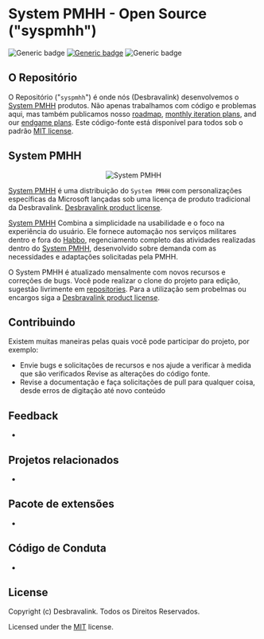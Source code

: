# System PMHH - Open Source ("syspmhh")

![Generic badge](https://img.shields.io/badge/STATUS-DESENVOLVIMENTO-<COLOR>.svg)
[![Generic badge](https://img.shields.io/badge/LICENSE-MIT-<COLOR>.svg)](https://github.com/kleysongomes/syspmhh/blob/master/LICENSE.txt)
![Generic badge](https://img.shields.io/badge/DEV-KLEYSONGOMES-<COLOR>.svg)
## O Repositório

O Repositório ("`syspmhh`") é onde nós (Desbravalink) desenvolvemos o [System PMHH](http://pmhh.desbravalink.com/) produtos. Não apenas trabalhamos com código e problemas aqui, mas também publicamos nosso [roadmap](#), [monthly iteration plans](#), and our [endgame plans](#). Este código-fonte está disponível para todos sob o padrão [MIT license](https://github.com/desbravalink/product-license/blob/main/MIT%20License).

## System PMHH

<p align="center">
  <img alt="System PMHH" src="https://i.imgur.com/RFmyWwV.png">
</p>

[System PMHH](http://pmhh.desbravalink.com/) é uma distribuição do `System PMHH` com personalizações específicas da Microsoft lançadas sob uma licença de produto tradicional da Desbravalink.
 [Desbravalink product license](https://github.com/kleysongomes/syspmhh/blob/master/LICENSE.txt).

[System PMHH](http://pmhh.desbravalink.com/) Combina a simplicidade na usabilidade e o foco na experiência do usuário. Ele fornece automação nos serviços militares dentro e fora do [Habbo](https://www.habbo.com.br/), regenciamento completo das atividades realizadas dentro do [System PMHH](http://pmhh.desbravalink.com/), desenvolvido sobre demanda com as necessidades e adaptações solicitadas pela PMHH.

O System PMHH é atualizado mensalmente com novos recursos e correções de bugs. Você pode realizar o clone do projeto para edição, sugestão livrimente em [repositories](https://github.com/kleysongomes/syspmhh). Para a utilização sem probelmas ou encargos siga a [Desbravalink product license](https://github.com/desbravalink/product-license/blob/main/MIT%20License).



## Contribuindo

Existem muitas maneiras pelas quais você pode participar do projeto, por exemplo:

* Envie bugs e solicitações de recursos e nos ajude a verificar à medida que são verificados
Revise as alterações do código fonte.
* Revise a documentação e faça solicitações de pull para qualquer coisa, desde erros de digitação até novo conteúdo

## Feedback

* 

## Projetos relacionados

*

## Pacote de extensões

*

## Código de Conduta

*

## License

Copyright (c) Desbravalink. Todos os Direitos Reservados.

Licensed under the [MIT](https://github.com/desbravalink/product-license/blob/main/MIT%20License) license.
